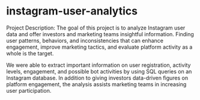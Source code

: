 # instagram-user-analytics

Project Description:
The goal of this project is to analyze Instagram user data and offer investors and marketing teams insightful information. Finding user patterns, behaviors, and inconsistencies that can enhance engagement, improve marketing tactics, and evaluate platform activity as a whole is the target.

We were able to extract important information on user registration, activity levels, engagement, and possible bot activities by using SQL queries on an Instagram database. In addition to giving investors data-driven figures on platform engagement, the analysis assists marketing teams in increasing user participation.
